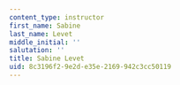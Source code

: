 ```yaml
---
content_type: instructor
first_name: Sabine
last_name: Levet
middle_initial: ''
salutation: ''
title: Sabine Levet
uid: 8c3196f2-9e2d-e35e-2169-942c3cc50119
---
```

